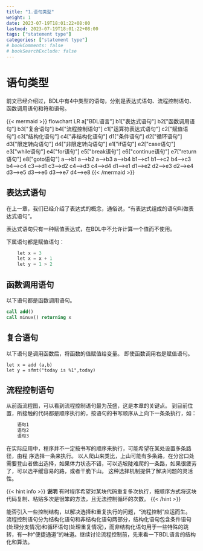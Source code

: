 ```yaml
---
title: "1.语句类型"
weight: 1
date: 2023-07-19T18:01:22+08:00
lastmod: 2023-07-19T18:01:22+08:00
tags: ["statement type"]
categories: ["statement type"]
# bookComments: false
# bookSearchExclude: false
---
```

# 语句类型

前文已经介绍过，BDL中有4中类型的语句，分别是表达式语句、流程控制语句、函数调用语句和符和语句。

{{< mermaid >}}
flowchart LR
    a["BDL语言"]
    b1["表达式语句"]
    b2["函数调用语句"]
    b3["复合语句"]
    b4["流程控制语句"]
    c1["运算符表达式语句"]
    c2["赋值语句"]
    c3["结构化语句"]
    c4["非结构化语句"]
    d1["条件语句"]
    d2["循环语句"]
    d3["限定转向语句"]
    d4["非限定转向语句"]
    e1["if语句"]
    e2["case语句"]
    e3["while语句"]
    e4["for语句"]
    e5["break语句"]
    e6["continue语句"]
    e7["return语句"]
    e8["goto语句"]
    a-->b1
    a-->b2
    a-->b3
    a-->b4
    b1-->c1
    b1-->c2
    b4-->c3
    b4-->c4
    c3-->d1
    c3-->d2
    c4-->d3
    c4-->d4
    d1-->e1
    d1-->e2
    d2-->e3
    d2-->e4
    d3-->e5
    d3-->e6
    d3-->e7
    d4-->e8
{{< /mermaid >}}


## 表达式语句

在上一章，我们已经介绍了表达式的概念，通俗说，“有表达式组成的语句叫做表达式语句”。

表达式语句只有一种赋值表达式，在BDL中不允许计算一个值而不使用。

 
下属语句都是赋值语句：
```sql
    let x = 3
    let x = x + 1
    let y = 1 > 2
```

## 函数调用语句

以下语句都是函数调用语句。
```sql
call add()
call minux() returning x
```

## 复合语句
以下语句是调用函数后，将函数的值赋值给变量。
即使函数调用右是赋值语句。
```
let x = add (a,b)
let y = sfmt("today is %1",today)
```

## 流程控制语句

从前面流程图，可以看到流程控制语句最为茂盛，这是本章的关键点。
到目前位置，所接触的代码都是顺序执行的，按语句的书写顺序从上向下一条条执行，如：


```sql
    语句1
    语句2
    语句3
```

在实际应用中，程序并不一定按书写的顺序来执行，可能希望在某处设置多条路径，由程
序选择一条来执行。
以人爬山来类比，上山可能有多条路，在分岔口处需要登山者做出选择，如果体力状态不错，可以选坡陡难爬的一条路，如果很疲劳了，可以选平缓容易的路，或者干脆下山。
这种选择机制提供了解决问题的灵活性。


{{< hint info >}}
**说明**
有时程序希望对某块代码重复多次执行，按顺序方式将这块代码复制、粘贴多次是很笨的方法，且无法控制循环的次数。
{{< /hint >}}

能否引入一些控制结构，以解决选择和重复执行的问题，“流程控制”应运而生。
流程控制语句分为结构化语句和非结构化语句两部分，结构化语句包含条件语句(处理分支情况)和循环语句(处理重复情况)，而非结构化语句用于一些特殊的跳转，有一种“便捷通道”的味道。继续讨论流程控制前，先来看一下BDL语言的结构化和算法。
